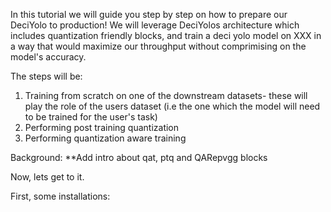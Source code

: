 In this tutorial we will guide you step by step on how to prepare  our DeciYolo to production!
We will leverage DeciYolos architecture which includes quantization friendly blocks, and train a deci yolo model on XXX
in a way that would maximize our throughput without comprimising on the model's accuracy.

The steps will be:
1. Training from scratch on one of the downstream datasets- these will play the role of the users dataset (i.e the one which the model will need to be trained for the user's task)
2. Performing post training quantization
3. Performing quantization aware training

Background:
**Add intro about qat, ptq and QARepvgg blocks

Now, lets get to it.

First, some installations:

```shell

```
